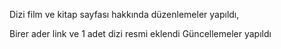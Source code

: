 
 Dizi film ve kitap sayfası hakkında düzenlemeler yapıldı, 
 
 Birer ader link ve 1 adet dizi resmi eklendi
 Güncellemeler yapıldı

